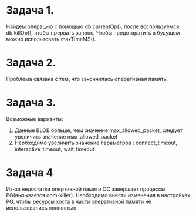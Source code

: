 # Задача 1.
Найдем операцию с помощью db.currentOp(), после воспользуемся db.killOp(), чтобы прервать запрос. Чтобы предотвратить в будущем можно использовать maxTimeMS().
# Задача 2.
Проблема связана с тем, что закончилась оперативная память.
# Задача 3.
Возможные варианты:
1) Данные BLOB больше, чем значение max_allowed_packet, следует увеличить значение max_allowed_packet
2) Необходимо увеличить значение параметров : connect_timeout, interactive_timeout, wait_timeout
# Задача 4
Из-за недостатка опертивной памяти ОС завершает процессы PG(вызывается oom-killer). Необходимо внести изменения в настройках PG, чтобы ресурсы хоста в части оперативной памяти не использовались полностью.
